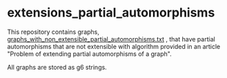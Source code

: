 # extensions_partial_automorphisms
This repository contains graphs, [graphs_with_non_extensible_partial_automorphisms.txt](https://github.com/user-attachments/files/16937200/graphs_with_non_extensible_partial_automorphisms.txt)
, that have partial automorphisms that are not extensible with algorithm provided in an article "Problem of extending partial automorphisms of a graph".

All graphs are stored as g6 strings. 
